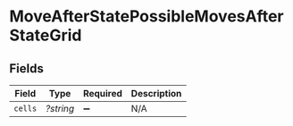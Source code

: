 # MoveAfterStatePossibleMovesAfterStateGrid


## Fields

| Field              | Type               | Required           | Description        |
| ------------------ | ------------------ | ------------------ | ------------------ |
| `cells`            | *?string*          | :heavy_minus_sign: | N/A                |